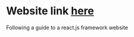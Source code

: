 # Website link <a href="https://jakobau.github.io/react-personal-website/" target="blank">here</a>
Following a guide to a react.js framework website

